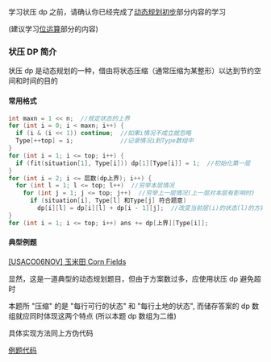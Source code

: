 学习状压 dp 之前，请确认你已经完成了[动态规划初步](/dp/)部分内容的学习

(建议学习[位运算](/math/bit/)部分的内容)

### 状压 DP 简介

状压 dp 是动态规划的一种，借由将状态压缩（通常压缩为某整形）以达到节约空间和时间的目的

#### 常用格式

```cpp
int maxn = 1 << n;  //规定状态的上界
for (int i = 0; i < maxn; i++) {
  if (i & (i << 1)) continue;  //如果i情况不成立就忽略
  Type[++top] = i;             //记录情况i到Type数组中
}
for (int i = 1; i <= top; i++) {
  if (fit(situation[1], Type[i])) dp[1][Type[i]] = 1;  //初始化第一层
}
for (int i = 2; i <= 层数(dp上界); i++) {
  for (int l = 1; l <= top; l++)  //穷举本层情况
    for (int j = 1; j <= top; j++)  //穷举上一层情况(上一层对本层有影响时)
      if (situation[i], Type[l] 和Type[j] 符合题意)
        dp[i][l] = dp[i][l] + dp[i - 1][j];  //改变当前层(i)的状态(l)的方案种数
}
for (int i = 1; i <= top; i++) ans += dp[上界][Type[i]];
```

#### 典型例题

[\[USACO06NOV\] 玉米田 Corn Fields](https://www.luogu.org/problemnew/show/P1879)

显然，这是一道典型的动态规划题目，但由于方案数过多，应使用状压 dp 避免超时

本题所 "压缩" 的是 "每行可行的状态" 和 "每行土地的状态", 而储存答案的 dp 数组就应同时体现这两个特点 (所以本题 dp 数组为二维)

具体实现方法同上方伪代码

[例题代码](https://www.luogu.org/paste/kto3ua68)
